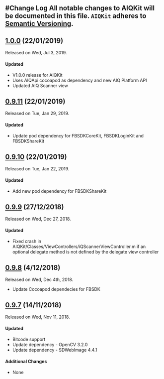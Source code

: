 #Change Log
All notable changes to AIQKit will be documented in this file.
`AIQKit` adheres to [Semantic Versioning](http://semver.org/).
--- 
## [1.0.0](https://github.com/aiqtech/aiqkit-ios/releases/tag/0.9.10) (22/01/2019)
Released on Wed, Jul 3, 2019. 
#### Updated
* V1.0.0 release for AIQKit
* Uses AIQApi cocoapod as dependency and new AIQ Platform API
* Updated AIQ Scanner view


## [0.9.11](https://github.com/aiqtech/aiqkit-ios/releases/tag/0.9.10) (22/01/2019)
Released on Tue, Jan 29, 2019. 
#### Updated
* Update pod dependency for FBSDKCoreKit, FBSDKLoginKit and FBSDKShareKit

## [0.9.10](https://github.com/aiqtech/aiqkit-ios/releases/tag/0.9.10) (22/01/2019)
Released on Tue, Jan 22, 2019. 
#### Updated
* Add new pod dependency for FBSDKShareKit

## [0.9.9](https://github.com/aiqtech/aiqkit-ios/releases/tag/0.9.9) (27/12/2018)
Released on Wed, Dec 27, 2018. 

#### Updated
* Fixed crash in AIQKit/Classes/ViewControllers/iQScannerViewController.m if an optional delegate method is not defined by the delegate view controller

## [0.9.8](https://github.com/aiqtech/aiqkit-ios/releases/tag/0.9.8) (4/12/2018)
Released on Wed, Dec 4th, 2018. 
* Update Cocoapod dependecies for FBSDK

## [0.9.7](https://github.com/aiqtech/aiqkit-ios/releases/tag/0.9.7) (14/11/2018)
Released on Wed, Nov 11, 2018. 

#### Updated
* Bitcode support
* Update dependency - OpenCV 3.2.0
* Update dependency - SDWebImage 4.4.1

#### Additional Changes
* None
